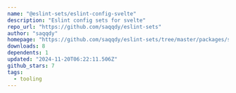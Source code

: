 ```yaml
---
name: "@eslint-sets/eslint-config-svelte"
description: "Eslint config sets for svelte"
repo_url: "https://github.com/saqqdy/eslint-sets"
author: "saqqdy"
homepage: "https://github.com/saqqdy/eslint-sets/tree/master/packages/svelte#readme"
downloads: 8
dependents: 1
updated: "2024-11-20T06:22:11.506Z"
github_stars: 7
tags: 
  - tooling
---
```

